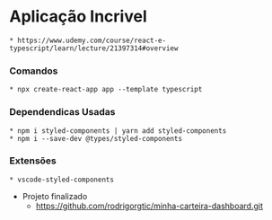 # Aplicação Incrivel
    * https://www.udemy.com/course/react-e-typescript/learn/lecture/21397314#overview
### Comandos
    * npx create-react-app app --template typescript
### Dependendicas Usadas
    * npm i styled-components | yarn add styled-components
    * npm i --save-dev @types/styled-components
### Extensões
    * vscode-styled-components
    


* Projeto finalizado
    * https://github.com/rodrigorgtic/minha-carteira-dashboard.git


